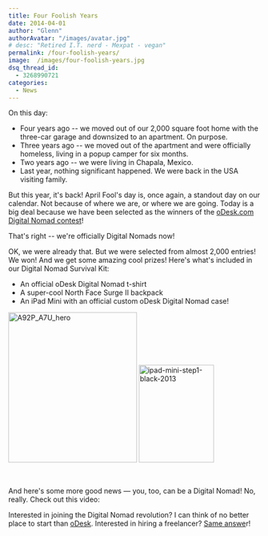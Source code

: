 ```yaml
---
title: Four Foolish Years
date: 2014-04-01
author: "Glenn"
authorAvatar: "/images/avatar.jpg"
# desc: "Retired I.T. nerd - Mexpat - vegan"
permalink: /four-foolish-years/
image:  /images/four-foolish-years.jpg
dsq_thread_id:
  - 3268990721
categories:
  - News
---
```

On this day:

  * Four years ago -- we moved out of our 2,000 square foot home with the three-car garage and downsized to an apartment. On purpose.
  * Three years ago -- we moved out of the apartment and were officially homeless, living in a popup camper for six months.
  * Two years ago -- we were living in Chapala, Mexico.
  * Last year, nothing significant happened. We were back in the USA visiting family.

But this year, it's back! April Fool's day is, once again, a standout day on our calendar. Not because of where we are, or where we are going. Today is a big deal because we have been selected as the winners of the <a title="oDesk Digital Nomad Contest Winners" href="https://www.odesk.com/blog/2014/04/digital-nomad-winner-quit-sold-hit-road/" target="_blank">oDesk.com Digital Nomad contest</a>!

That's right -- we're officially Digital Nomads now!

OK, we were already that. But we were selected from almost 2,000 entries! We won! And we get some amazing cool prizes! Here's what's included in our Digital Nomad Survival Kit:

  * An official oDesk Digital Nomad t-shirt
  * A super-cool North Face Surge II backpack
  * An iPad Mini with an official custom oDesk Digital Nomad case!

[<img class="alignnone size-medium wp-image-3630" src="https://vagabondians.com/wp-content/uploads/2014/03/A92P_A7U_hero.jpg" alt="A92P_A7U_hero" width="257" height="300" />][1] [<img class="alignnone size-medium wp-image-3631" src="https://vagabondians.com/wp-content/uploads/2014/03/ipad-mini-step1-black-2013.png" alt="ipad-mini-step1-black-2013" width="150" height="195" />][2]

&nbsp;

And here's some more good news &#8212; you, too, can be a Digital Nomad! No, really. Check out this video:



Interested in joining the Digital Nomad revolution? I can think of no better place to start than <a title="oDesk" href="https://odesk.com" target="_blank">oDesk</a>. Interested in hiring a freelancer? <a title="oDesk" href="https://oDesk.com" target="_blank">Same answe</a>r!

 [1]: https://vagabondians.com/wp-content/uploads/2014/03/A92P_A7U_hero.jpg
 [2]: https://vagabondians.com/wp-content/uploads/2014/03/ipad-mini-step1-black-2013.png
